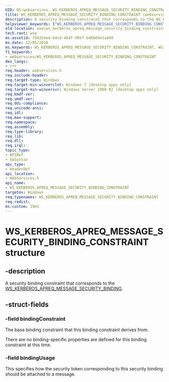 ```yaml
---
UID: NS:webservices._WS_KERBEROS_APREQ_MESSAGE_SECURITY_BINDING_CONSTRAINT
title: WS_KERBEROS_APREQ_MESSAGE_SECURITY_BINDING_CONSTRAINT (webservices.h)
description: A security binding constraint that corresponds to the WS_KERBEROS_APREQ_MESSAGE_SECURITY_BINDING.helpviewer_keywords: ["WS_KERBEROS_APREQ_MESSAGE_SECURITY_BINDING_CONSTRAINT","WS_KERBEROS_APREQ_MESSAGE_SECURITY_BINDING_CONSTRAINT structure [Web Services for Windows]","webservices/WS_KERBEROS_APREQ_MESSAGE_SECURITY_BINDING_CONSTRAINT","wsw.ws_kerberos_apreq_message_security_binding_constraint"]
old-location: wsw\ws_kerberos_apreq_message_security_binding_constraint.htm
tech.root: wsw
ms.assetid: fd422ee4-64cd-464f-905f-b46b69e1a440
ms.date: 12/05/2018
ms.keywords: WS_KERBEROS_APREQ_MESSAGE_SECURITY_BINDING_CONSTRAINT, WS_KERBEROS_APREQ_MESSAGE_SECURITY_BINDING_CONSTRAINT structure [Web Services for Windows], webservices/WS_KERBEROS_APREQ_MESSAGE_SECURITY_BINDING_CONSTRAINT, wsw.ws_kerberos_apreq_message_security_binding_constraint
f1_keywords:
- webservices/WS_KERBEROS_APREQ_MESSAGE_SECURITY_BINDING_CONSTRAINT
dev_langs:
- c++
req.header: webservices.h
req.include-header: 
req.target-type: Windows
req.target-min-winverclnt: Windows 7 [desktop apps only]
req.target-min-winversvr: Windows Server 2008 R2 [desktop apps only]
req.kmdf-ver: 
req.umdf-ver: 
req.ddi-compliance: 
req.unicode-ansi: 
req.idl: 
req.max-support: 
req.namespace: 
req.assembly: 
req.type-library: 
req.lib: 
req.dll: 
req.irql: 
topic_type:
- APIRef
- kbSyntax
api_type:
- HeaderDef
api_location:
- WebServices.h
api_name:
- WS_KERBEROS_APREQ_MESSAGE_SECURITY_BINDING_CONSTRAINT
targetos: Windows
req.typenames: WS_KERBEROS_APREQ_MESSAGE_SECURITY_BINDING_CONSTRAINT
req.redist: 
ms.custom: 19H1
---
```


# WS_KERBEROS_APREQ_MESSAGE_SECURITY_BINDING_CONSTRAINT structure


## -description


A security binding constraint that corresponds to the
                <a href="https://docs.microsoft.com/windows/desktop/api/webservices/ns-webservices-ws_kerberos_apreq_message_security_binding">WS_KERBEROS_APREQ_MESSAGE_SECURITY_BINDING</a>.
            


## -struct-fields




### -field bindingConstraint

The base binding constraint that this binding constraint derives from.
                

There are no binding-specific properties are defined for this binding constraint
                    at this time.
                


### -field bindingUsage

This specifies how the security token corresponding to this security 
                    binding should be attached to a message.
                

